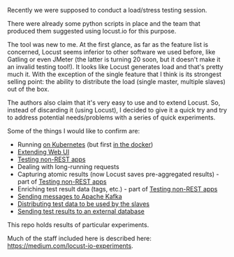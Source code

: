 Recently we were supposed to conduct a load/stress testing session. 

There were already some python scripts in place and the team that produced them suggested using locust.io for this purpose.

The tool was new to me. At the first glance, as far as the feature list is concerned, Locust seems inferior to other software we used before, like Gatling or even JMeter (the latter is turning 20 soon, but it doesn't make it an invalid testing tool!). 
It looks like Locust generates load and that's pretty much it. With the exception of the single feature that 
I think is its strongest selling point: the ability to distribute the load (single master, multiple slaves) out of the box.

The authors also claim that it's very easy to use and to extend Locust. So, instead of discarding it (using Locust),
I decided to give it a quick try and try to address potential needs/problems with a series of quick experiments.

Some of the things I would like to confirm are:
* Running [on Kubernetes](kubernetes/) (but first [in the docker](docker-image/))
* [Extending Web UI](extend-web-ui/)
* [Testing non-REST apps](enriching-results/)
* Dealing with long-running requests
* Capturing atomic results (now Locust saves pre-aggregated results) - part of [Testing non-REST apps](enriching-results/)
* Enriching test result data (tags, etc.) - part of [Testing non-REST apps](enriching-results/)
* [Sending messages to Apache Kafka](kafka-client/)
* [Distributing test data to be used by the slaves](./feeding-locusts)
* [Sending test results to an external database](./sending-results)

This repo holds results of particular experiments.

Much of the staff included here is described here: https://medium.com/locust-io-experiments. 
